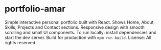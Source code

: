 # portfolio-amar

Simple interactive personal portfolio built with React.
Shows Home, About, Skills, Projects and Contact sections.
Responsive design with smooth scrolling and small UI components.
To run locally: install dependencies and start the dev server.
Build for production with `npm run build`.
License: All rights reserved.
